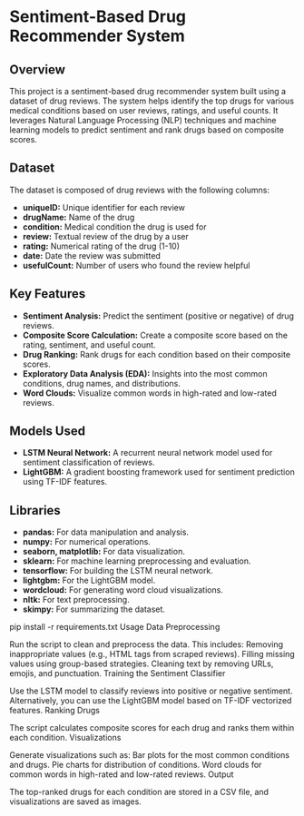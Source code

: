 # Sentiment-Based Drug Recommender System

## Overview
This project is a sentiment-based drug recommender system built using a dataset of drug reviews. The system helps identify the top drugs for various medical conditions based on user reviews, ratings, and useful counts. It leverages Natural Language Processing (NLP) techniques and machine learning models to predict sentiment and rank drugs based on composite scores.

## Dataset
The dataset is composed of drug reviews with the following columns:
- **uniqueID:** Unique identifier for each review
- **drugName:** Name of the drug
- **condition:** Medical condition the drug is used for
- **review:** Textual review of the drug by a user
- **rating:** Numerical rating of the drug (1-10)
- **date:** Date the review was submitted
- **usefulCount:** Number of users who found the review helpful

## Key Features
- **Sentiment Analysis:** Predict the sentiment (positive or negative) of drug reviews.
- **Composite Score Calculation:** Create a composite score based on the rating, sentiment, and useful count.
- **Drug Ranking:** Rank drugs for each condition based on their composite scores.
- **Exploratory Data Analysis (EDA):** Insights into the most common conditions, drug names, and distributions.
- **Word Clouds:** Visualize common words in high-rated and low-rated reviews.

## Models Used
- **LSTM Neural Network:** A recurrent neural network model used for sentiment classification of reviews.
- **LightGBM:** A gradient boosting framework used for sentiment prediction using TF-IDF features.

## Libraries
- **pandas:** For data manipulation and analysis.
- **numpy:** For numerical operations.
- **seaborn, matplotlib:** For data visualization.
- **sklearn:** For machine learning preprocessing and evaluation.
- **tensorflow:** For building the LSTM neural network.
- **lightgbm:** For the LightGBM model.
- **wordcloud:** For generating word cloud visualizations.
- **nltk:** For text preprocessing.
- **skimpy:** For summarizing the dataset.


pip install -r requirements.txt
Usage
Data Preprocessing

Run the script to clean and preprocess the data. This includes:
Removing inappropriate values (e.g., HTML tags from scraped reviews).
Filling missing values using group-based strategies.
Cleaning text by removing URLs, emojis, and punctuation.
Training the Sentiment Classifier

Use the LSTM model to classify reviews into positive or negative sentiment. Alternatively, you can use the LightGBM model based on TF-IDF vectorized features.
Ranking Drugs

The script calculates composite scores for each drug and ranks them within each condition.
Visualizations

Generate visualizations such as:
Bar plots for the most common conditions and drugs.
Pie charts for distribution of conditions.
Word clouds for common words in high-rated and low-rated reviews.
Output

The top-ranked drugs for each condition are stored in a CSV file, and visualizations are saved as images.
